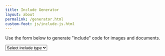 ```yaml
---
title: Include Generator
layout: about
permalink: /generator.html
custom-foot: js/include-js.html
---
```


<div class="row justify-content-center">
  <div class="col-md-6">
    <p>Use the form below to generate "include" code for images and documents.</p>
    <div class="form-group">
    <select class="custom-select" id="include-type">
        <option selected>Select include type</option>
        <option value="image-upload">Image</option>
        <option value="pdf">PDF</option>
    </select>
    </div>
    <div id="form-content"></div>
    <div id="include-output" class="pt-3"></div>
  </div>
</div>